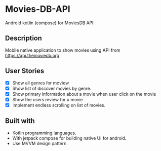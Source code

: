 # Movies-DB-API

Android kotlin (compose) for MoviesDB API

## Description

Mobile native application to show movies using API from https://api.themoviedb.org

## User Stories

- [x] Show all genres for moview
- [x] Show list of discover movies by genre.
- [x] Show primary information about a movie when user click on the movie
- [x] Show the users review for a movie
- [x] Implement endless scrolling on list of movies.

## Built with

- Kotlin programming languages.
- With jetpack compose for building native UI for android.
- Use MVVM design pattern.
